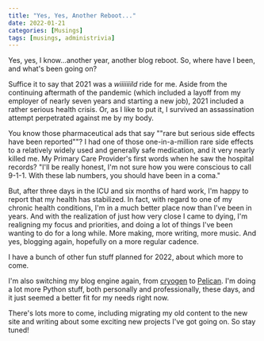 ```yaml
---
title: "Yes, Yes, Another Reboot..."
date: 2022-01-21
categories: [Musings]
tags: [musings, administrivia]
---
```


Yes, yes, I know...another year, another blog reboot. So, where have I
been, and what's been going on?

Suffice it to say that 2021 was a *wiiiiiiild* ride for me. Aside from
the continuing aftermath of the pandemic (which included a layoff from
my employer of nearly seven years and starting a new job), 2021 included
a rather serious health crisis. Or, as I like to put it, I survived an
assassination attempt perpetrated against me by my body.

You know those pharmaceutical ads that say ""rare but serious side
effects have been reported""? I had one of those one-in-a-million rare
side effects to a relatively widely used and generally safe medication,
and it very nearly killed me. My Primary Care Provider's first words
when he saw the hospital records? "I'll be really honest, I'm not sure
how you were conscious to call 9-1-1. With these lab numbers, you should
have been in a coma."

But, after three days in the ICU and six months of hard work, I'm happy
to report that my health has stabilized. In fact, with regard to one of
my chronic health conditions, I'm in a much better place now than I've
been in years. And with the realization of just how very close I came to
dying, I'm realigning my focus and priorities, and doing a lot of things
I've been wanting to do for a long while. More making, more writing,
more music. And yes, blogging again, hopefully on a more regular
cadence.

I have a bunch of other fun stuff planned for 2022, about which more to
come.

I'm also switching my blog engine again, from [cryogen][cryogen] to
[Pelican][pelican]. I'm doing a lot more Python
stuff, both personally and professionally, these days, and it just
seemed a better fit for my needs right now.

There's lots more to come, including migrating my old content to the new
site and writing about some exciting new projects I've got going on. So
stay tuned!

[cryogen]: https://cryogenweb.org/
[pelican]: https://blog.getpelican.com/
